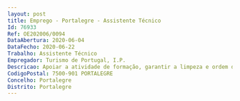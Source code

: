 ```yaml
--- 
layout: post
title: Emprego - Portalegre - Assistente Técnico
Id: 76933
Ref: OE202006/0094
DataAbertura: 2020-06-04
DataFecho: 2020-06-22
Trabalho: Assistente Técnico
Empregador: Turismo de Portugal, I.P.
Descricao: Apoiar a atividade de formação, garantir a limpeza e ordem das instalações e utensílios, participar em atividades curriculares e extracurriculares desenvolvidas pela escola, servir refeições, controlar de stocks de produtos na cafetaria, efetuar o serviço diário de cafetaria, assegurar a interlocução com prestadores de serviço lavandaria.
CodigoPostal: 7500-901 PORTALEGRE
Concelho: Portalegre
Distrito: Portalegre
--- 
```

